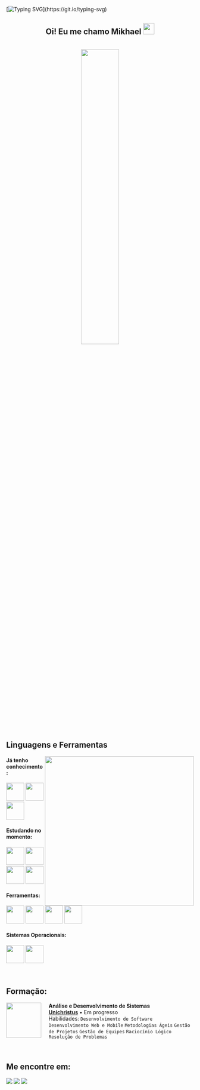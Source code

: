 [![Typing SVG](https://readme-typing-svg.herokuapp.com?font=Fira+Code&pause=1000&color=FFFFFF&center=true&vCenter=true&repeat=false&random=false&width=435&lines=Bem+vindo(a)+ao+meu+perfil!)](https://git.io/typing-svg)
<h2 align="center">
Oi! Eu me chamo Mikhael 
  <img src="https://media4.giphy.com/media/w1OBpBd7kJqHrJnJ13/giphy.gif?cid=6c09b952z6j49mr1yqfwgdmt4ola0awg73c0jgm8z5qzwgzb&ep=v1_internal_gif_by_id&rid=giphy.gif&ct=s" width="30"></h2>

<br>

<div align="center" style="margin-bottom:50px">
 <img width=45% align="center" src="https://github-readme-stats.vercel.app/api?username=mikhaelviniciusm&theme=github_dark&show_icons=true" />
</div>

<br>

## Linguagens e Ferramentas

<img src="https://static.vecteezy.com/system/resources/previews/033/535/086/non_2x/coding-coding-3d-illustrations-free-png.png" min-width="400px" max-width="400px" width="400px" align="right">

#### Já tenho conhecimento:
[<img height="48px" width="48px" src="https://skillicons.dev/icons?i=c"/>](https://en.wikipedia.org/wiki/C_(programming_language))
[<img height="48px" width="48px" src="https://skillicons.dev/icons?i=html"/>](https://developer.mozilla.org/en-US/docs/Web/HTML)
[<img height="48px" width="48px" src="https://skillicons.dev/icons?i=css"/>](https://developer.mozilla.org/en-US/docs/Web/CSS)

#### Estudando no momento:
[<img height="48px" width="48px" src="https://skillicons.dev/icons?i=java"/>](https://www.java.com/)
[<img height="48px" width="48px" src="https://skillicons.dev/icons?i=python"/>](https://www.python.org/)
[<img height="48px" width="48px" src="https://skillicons.dev/icons?i=js"/>](https://developer.mozilla.org/en-US/docs/Web/JavaScript)
[<img height="48px" width="48px" src="https://skillicons.dev/icons?i=nodejs"/>](https://nodejs.org/en)


#### Ferramentas:
[<img height="48px" width="48px" src="https://skillicons.dev/icons?i=vscode"/>](https://code.visualstudio.com/)
[<img height="48px" width="48px" src="https://skillicons.dev/icons?i=github"/>](https://github.com/)
[<img height="48px" width="48px" src="https://skillicons.dev/icons?i=git"/>](https://git-scm.com/)
[<img height="48px" width="48px" src="https://skillicons.dev/icons?i=figma"/>](https://www.figma.com/)

#### Sistemas Operacionais:
[<img height="48px" width="48px" src="https://skillicons.dev/icons?i=windows"/>](https://www.microsoft.com/pt-br/windows)
[<img height="48px" width="48px" src="https://skillicons.dev/icons?i=linux"/>](https://www.linux.org/)

<br>

## Formação:

[<img align="left" height="94px" width="94px" src="https://yt3.googleusercontent.com/mGRWFyTlek9s4t5rFC5Jh64mDTuTRdNrPC6NGDrF8hWeubRt6LbytdV1Zv60zkCrY_5uMG0PsQ=s176-c-k-c0x00ffffff-no-rj" style="margin-right: 20px;"/>](https://www.unichristus.edu.br/)
**Análise e Desenvolvimento de Sistemas** \
[**Unichristus**](https://www.unichristus.edu.br/)  • Em progresso\
Habilidades: `Desenvolvimento de Software` `Desenvolvimento Web e Mobile` `Metodologias Ágeis` `Gestão de Projetos` `Gestão de Equipes`
`Raciocínio Lógico` `Resolução de Problemas`

<br>

## Me encontre em:
<div>
<a href="https://www.instagram.com/mikhaelvinicius/" target="_blank"><img loading="lazy" src="https://img.shields.io/badge/-Instagram-%23E4405F?style=for-the-badge&logo=instagram&logoColor=white" target="_blank"></a>
<a href = "mailto: mikhaelviniciusm@gmail.com"><img loading="lazy" src="https://img.shields.io/badge/Gmail-D14836?style=for-the-badge&logo=gmail&logoColor=white" target="_blank"></a>
<a href="https://www.linkedin.com/in/mikhaelvinicius/" target="_blank"><img loading="lazy" src="https://img.shields.io/badge/-LinkedIn-%230077B5?style=for-the-badge&logo=linkedin&logoColor=white" target="_blank"></a>   

</div>
